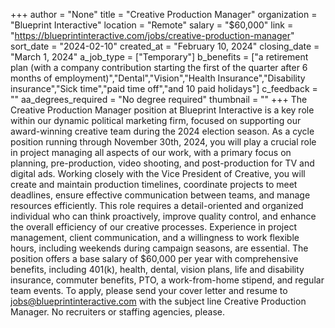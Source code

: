 +++
author = "None"
title = "Creative Production Manager"
organization = "Blueprint Interactive"
location = "Remote"
salary = "$60,000"
link = "https://blueprintinteractive.com/jobs/creative-production-manager"
sort_date = "2024-02-10"
created_at = "February 10, 2024"
closing_date = "March 1, 2024"
a_job_type = ["Temporary"]
b_benefits = ["a retirement plan (with a company contribution starting the first of the quarter after 6 months of employment)","Dental","Vision","Health Insurance","Disability insurance","Sick time","paid time off","and 10 paid holidays"]
c_feedback = ""
aa_degrees_required = "No degree required"
thumbnail = ""
+++
The Creative Production Manager position at Blueprint Interactive is a key role within our dynamic political marketing firm, focused on supporting our award-winning creative team during the 2024 election season. As a cycle position running through November 30th, 2024, you will play a crucial role in project managing all aspects of our work, with a primary focus on planning, pre-production, video shooting, and post-production for TV and digital ads. Working closely with the Vice President of Creative, you will create and maintain production timelines, coordinate projects to meet deadlines, ensure effective communication between teams, and manage resources efficiently. This role requires a detail-oriented and organized individual who can think proactively, improve quality control, and enhance the overall efficiency of our creative processes. Experience in project management, client communication, and a willingness to work flexible hours, including weekends during campaign seasons, are essential. The position offers a base salary of $60,000 per year with comprehensive benefits, including 401(k), health, dental, vision plans, life and disability insurance, commuter benefits, PTO, a work-from-home stipend, and regular team events. To apply, please send your cover letter and resume to jobs@blueprintinteractive.com with the subject line Creative Production Manager. No recruiters or staffing agencies, please.
